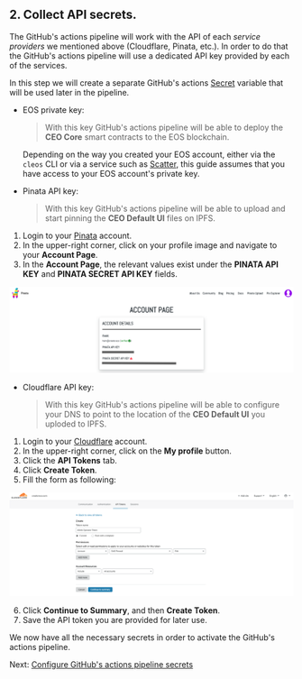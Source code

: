## 2. Collect API secrets. <a name="collect-apis"></a>

The GitHub's actions pipeline will work with the API of each *service providers* we mentioned above (Cloudflare, Pinata, etc.). In order to do that the GitHub's actions pipeline will use a dedicated API key provided by each of the services.  

In this step we will create a separate GitHub's actions [Secret](https://help.github.com/en/actions/automating-your-workflow-with-github-actions/creating-and-using-encrypted-secrets) variable that will be used later in the pipeline.

- EOS private key:  
  > With this key GitHub's actions pipeline will be able to deploy the **CEO Core** smart contracts to the EOS blockchain.  
  
  Depending on the way you created your EOS account, either via the ```cleos``` CLI or via a service such as [Scatter](https://support.get-scatter.com/article/33-creating-an-eos-account), this guide assumes that you have access to your EOS account's private key.

- Pinata API key:
  > With this key GitHub's actions pipeline will be able to upload and start pinning the **CEO Default UI** files on IPFS.
   
1. Login to your [Pinata](https://pinata.cloud/signup) account.
2. In the upper-right corner, click on your profile image and navigate to your **Account Page**.
3. In the **Account Page**, the relevant values exist under the **PINATA API KEY** and **PINATA SECRET API KEY** fields.
   
![Pinata account page](images/pinata.png)

- Cloudflare API key:
  > With this key GitHub's actions pipeline will be able to configure your DNS to point to the location of the **CEO Default UI** you uploded to IPFS.

1. Login to your [Cloudflare](https://dash.cloudflare.com/sign-up) account.
2. In the upper-right corner, click on the **My profile** button.
3. Click the **API Tokens** tab.
4. Click  **Create Token**.
5. Fill the form as following:

![Cloudflare create Api token](images/cloudflare.png)

6. Click  **Continue to Summary**, and then **Create Token**.
7. Save the API token you are provided for later use.

We now have all the necessary secrets in order to activate the GitHub's actions pipeline.

Next: [Configure GitHub's actions pipeline secrets](08-create-secrets.md)